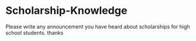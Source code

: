 # Scholarship-Knowledge
Please write any announcement you have heard about scholarships for high school students. thanks 
